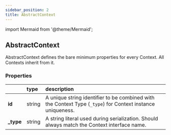 ```yaml
---
sidebar_position: 2
title: AbstractContext
---
```


import Mermaid from '@theme/Mermaid';

## AbstractContext
AbstractContext defines the bare minimum properties for every Context. All Contexts inherit from it.

### Properties
|           | type        | description
| :--       | :--         | :--           
| **id**    | string      | A unique string identifier to be combined with the Context Type (`_type`) for Context instance uniqueness.
| **_type** | string      | A string literal used during serialization. Should always match the Context interface name.
